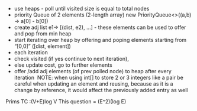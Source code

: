 - use heaps - poll until visited size is equal to total nodes
- priority Queue of 2 elements (2-length array) new PriorityQueue<>((a,b) -> a[0] - b[0])
- create adj list e1-> [(dist, e2), ...] - these elements can be used to offer and pop from min heap
- start iterating over heap by offering and poping elements starting from “[0,0]” ([dist, element])
- each iteration
- check visited (if yes continue to next iteration),
- else update cost, go to further elements
- offer /add adj elements (of prev polled node) to heap after every iteration
​
NOTE: when using int[] to store 2 or 3 integers like a pair be careful when updating an element and reusing, because as it is a change by reference, it would affect the previously added entry as well

Prims TC :(​V+E)log V
This question = (E^2)(log E)
